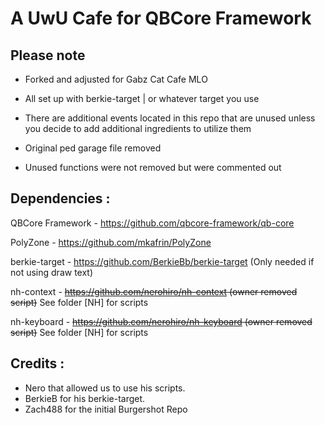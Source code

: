 # A UwU Cafe for QBCore Framework

## Please note

- Forked and adjusted for Gabz Cat Cafe MLO

- All set up with berkie-target | or whatever target you use

- There are additional events located in this repo that are unused unless you decide to add additional ingredients to utilize them

- Original ped garage file removed

- Unused functions were not removed but were commented out


## Dependencies :

QBCore Framework - https://github.com/qbcore-framework/qb-core

PolyZone - https://github.com/mkafrin/PolyZone

berkie-target - https://github.com/BerkieBb/berkie-target (Only needed if not using draw text)

nh-context - ~~https://github.com/nerohiro/nh-context (owner removed script)~~ See folder [NH] for scripts

nh-keyboard - ~~https://github.com/nerohiro/nh-keyboard (owner removed script)~~ See folder [NH] for scripts


## Credits : 

- Nero that allowed us to use his scripts.
- BerkieB for his berkie-target.
- Zach488 for the initial Burgershot Repo
